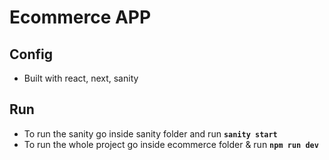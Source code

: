 # Ecommerce APP

## Config 

- Built with react, next, sanity 

## Run

- To run the sanity go inside sanity folder and run **`sanity start`**
- To run the whole project go inside ecommerce folder & run **`npm run dev`**